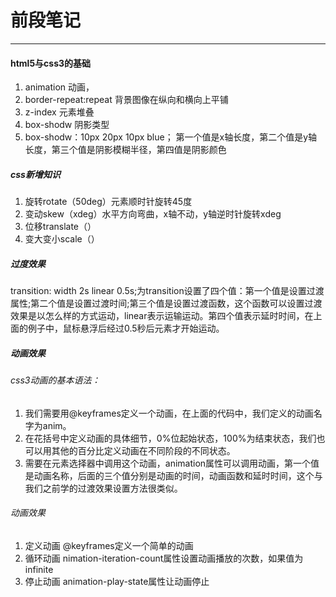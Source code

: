 # 前段笔记
---
#### html5与css3的基础<br>
1. animation 动画，<br>
2. border-repeat:repeat 背景图像在纵向和横向上平铺<br>
3. z-index 元素堆叠<br>
4. box-shodw 阴影类型<br>
5. box-shodw：10px 20px 10px blue；
第一个值是x轴长度，第二个值是y轴长度，第三个值是阴影模糊半径，第四值是阴影颜色<br>
##### css新增知识<br>
1. 旋转rotate（50deg）元素顺时针旋转45度<br>
2. 变动skew（xdeg）水平方向弯曲，x轴不动，y轴逆时针旋转xdeg
3. 位移translate（）<br>
4. 变大变小scale（）<br>
##### 过度效果<br>
transition: width 2s linear 0.5s;为transition设置了四个值：第一个值是设置过渡属性;第二个值是设置过渡时间;第三个值是设置过渡函数，这个函数可以设置过渡效果是以怎么样的方式运动，linear表示运输运动。第四个值表示延时时间，在上面的例子中，鼠标悬浮后经过0.5秒后元素才开始运动。<br>
##### 动画效果<br>
###### css3动画的基本语法：<br>
1. 我们需要用@keyframes定义一个动画，在上面的代码中，我们定义的动画名字为anim。<br>
2. 在花括号中定义动画的具体细节，0%位起始状态，100%为结束状态，我们也可以用其他的百分比定义动画在不同阶段的不同状态。<br>
3. 需要在元素选择器中调用这个动画，animation属性可以调用动画，第一个值是动画名称，后面的三个值分别是动画的时间，动画函数和延时时间，这个与我们之前学的过渡效果设置方法很类似。<br>
###### 动画效果<br>
1. 定义动画  @keyframes定义一个简单的动画<br>
2. 循环动画  nimation-iteration-count属性设置动画播放的次数，如果值为infinite<br>
3. 停止动画 animation-play-state属性让动画停止
